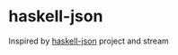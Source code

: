 # haskell-json

Inspired by [haskell-json](https://github.com/tsoding/haskell-json) project and stream
